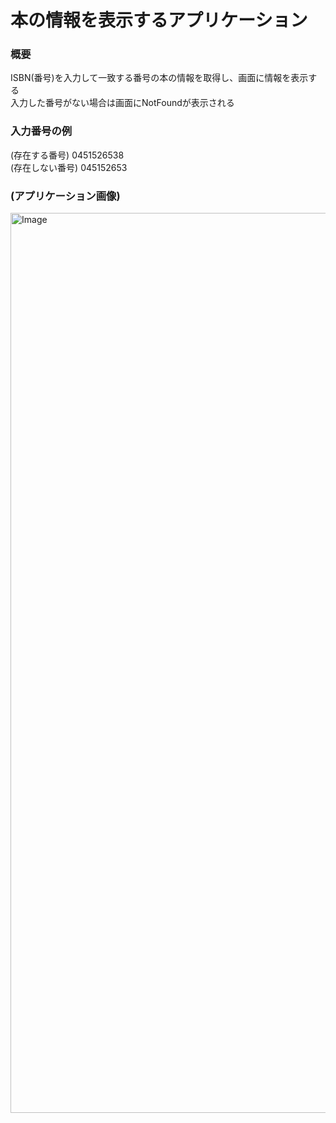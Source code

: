 # 本の情報を表示するアプリケーション

### 概要
ISBN(番号)を入力して一致する番号の本の情報を取得し、画面に情報を表示する<br>
入力した番号がない場合は画面にNotFoundが表示される

### 入力番号の例
(存在する番号)
0451526538<br>
(存在しない番号)
045152653
<br>
### (アプリケーション画像)
<img width="1440" alt="Image" src="https://github.com/user-attachments/assets/e12de62d-2225-4098-bb2f-c617e9c4c7c1" />
